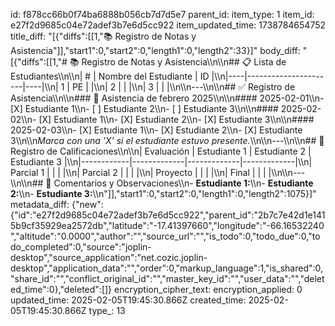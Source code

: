 id: f878cc66b0f74ba6888b056cb7d7d5e7
parent_id: 
item_type: 1
item_id: e27f2d9685c04e72adef3b7e6d5cc922
item_updated_time: 1738784654752
title_diff: "[{\"diffs\":[[1,\"📚 Registro de Notas y Asistencia\"]],\"start1\":0,\"start2\":0,\"length1\":0,\"length2\":33}]"
body_diff: "[{\"diffs\":[[1,\"# 📚 Registro de Notas y Asistencia\\\n\\\n## 📋 Lista de Estudiantes\\\n\\\n| #  | Nombre del Estudiante | ID |\\\n|----|----------------------|----|\\\n| 1  |       PE               |    |\\\n| 2  |                      |    |\\\n| 3  |                      |    |\\\n\\\n---\\\n\\\n## ✅ Registro de Asistencia\\\n\\\n### 📅 Asistencia de febrero 2025\\\n\\\n#### 2025-02-01\\\n- [X] Estudiante 1\\\n- [ ] Estudiante 2\\\n- [ ] Estudiante 3\\\n\\\n#### 2025-02-02\\\n- [X] Estudiante 1\\\n- [X] Estudiante 2\\\n- [X] Estudiante 3\\\n\\\n#### 2025-02-03\\\n- [X] Estudiante 1\\\n- [X] Estudiante 2\\\n- [X] Estudiante 3\\\n\\\n*Marca con una 'X' si el estudiante estuvo presente.*\\\n\\\n---\\\n\\\n## 🎯 Registro de Calificaciones\\\n\\\n| Evaluación  | Estudiante 1 | Estudiante 2 | Estudiante 3 |\\\n|------------|-------------|-------------|-------------|\\\n| Parcial 1  |             |             |             |\\\n| Parcial 2  |             |             |             |\\\n| Proyecto   |             |             |             |\\\n| Final      |             |             |             |\\\n\\\n---\\\n\\\n## 📝 Comentarios y Observaciones\\\n- **Estudiante 1:**\\\n- **Estudiante 2:**\\\n- **Estudiante 3:**\\\n\"]],\"start1\":0,\"start2\":0,\"length1\":0,\"length2\":1075}]"
metadata_diff: {"new":{"id":"e27f2d9685c04e72adef3b7e6d5cc922","parent_id":"2b7c7e42d1e1415b9cf35929ea2572db","latitude":"-17.41397660","longitude":"-66.16532240","altitude":"0.0000","author":"","source_url":"","is_todo":0,"todo_due":0,"todo_completed":0,"source":"joplin-desktop","source_application":"net.cozic.joplin-desktop","application_data":"","order":0,"markup_language":1,"is_shared":0,"share_id":"","conflict_original_id":"","master_key_id":"","user_data":"","deleted_time":0},"deleted":[]}
encryption_cipher_text: 
encryption_applied: 0
updated_time: 2025-02-05T19:45:30.866Z
created_time: 2025-02-05T19:45:30.866Z
type_: 13